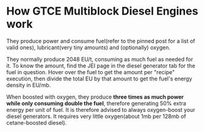 # How GTCE Multiblock Diesel Engines work

They produce power and consume fuel(refer to the pinned post for a list of valid ones), lubricant(very tiny amounts) and (optionally) oxygen.

They normally produce 2048 EU/t, consuming as much fuel as needed for it. To know the amount, find the JEI page in the diesel generator tab for the fuel in question. Hover over the fuel to get the amount per "recipe" execution, then divide the total EU by that amount to get the fuel's energy density in EU/mb. 

When boosted with oxygen, they produce **three times as 
much power while only consuming double the fuel**, therefore generating 50% extra energy per unit of fuel. It is therefore advised to always oxygen-boost your diesel generators. It requires very little oxygen(about 1mb per 128mb of cetane-boosted diesel).
